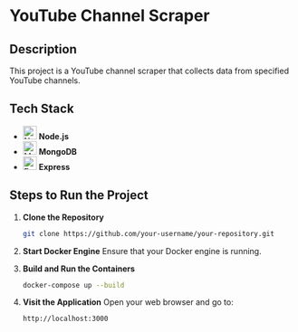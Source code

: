 
# YouTube Channel Scraper

## Description
This project is a YouTube channel scraper that collects data from specified YouTube channels.

## Tech Stack
- <img src="https://img.icons8.com/color/48/000000/nodejs.png" alt="Node.js" width="24"/> **Node.js**
- <img src="https://img.icons8.com/color/48/000000/mongodb.png" alt="MongoDB" width="24"/> **MongoDB**
- <img src="https://img.icons8.com/color/48/000000/express.png" alt="Express" width="24"/> **Express**

## Steps to Run the Project

1. **Clone the Repository**
   ```bash
   git clone https://github.com/your-username/your-repository.git
   ```

2. **Start Docker Engine**
   Ensure that your Docker engine is running.

3. **Build and Run the Containers**
   ```bash
   docker-compose up --build
   ```

4. **Visit the Application**
   Open your web browser and go to:
   ```
   http://localhost:3000
   ```


